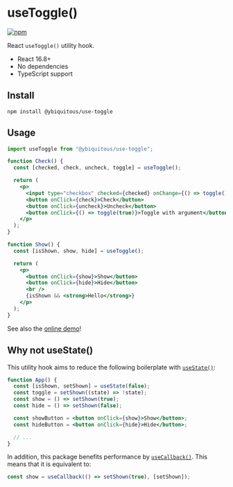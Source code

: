 # useToggle()

[![npm](https://img.shields.io/npm/v/@ybiquitous/use-toggle.svg)](https://www.npmjs.com/package/@ybiquitous/use-toggle)

React `useToggle()` utility hook.

- React 16.8+
- No dependencies
- TypeScript support

## Install

```shell
npm install @ybiquitous/use-toggle
```

## Usage

```jsx
import useToggle from "@ybiquitous/use-toggle";

function Check() {
  const [checked, check, uncheck, toggle] = useToggle();

  return (
    <p>
      <input type="checkbox" checked={checked} onChange={() => toggle()} />
      <button onClick={check}>Check</button>
      <button onClick={uncheck}>Uncheck</button>
      <button onClick={() => toggle(true)}>Toggle with argument</button>
    </p>
  );
}

function Show() {
  const [isShown, show, hide] = useToggle();

  return (
    <p>
      <button onClick={show}>Show</button>
      <button onClick={hide}>Hide</button>
      <br />
      {isShown && <strong>Hello</strong>}
    </p>
  );
}
```

See also the [online demo](https://codesandbox.io/s/vigorous-frost-199yl)!

## Why not useState()

This utility hook aims to reduce the following boilerplate with [`useState()`](https://reactjs.org/docs/hooks-reference.html#usestate):

```jsx
function App() {
  const [isShown, setShown] = useState(false);
  const toggle = setShown((state) => !state);
  const show = () => setShown(true);
  const hide = () => setShown(false);

  const showButton = <button onClick={show}>Show</button>;
  const hideButton = <button onClick={hide}>Hide</button>;

  // ...
}
```

In addition, this package benefits performance by [`useCallback()`](https://reactjs.org/docs/hooks-reference.html#usecallback).
This means that it is equivalent to:

```js
const show = useCallback(() => setShown(true), [setShown]);
```
